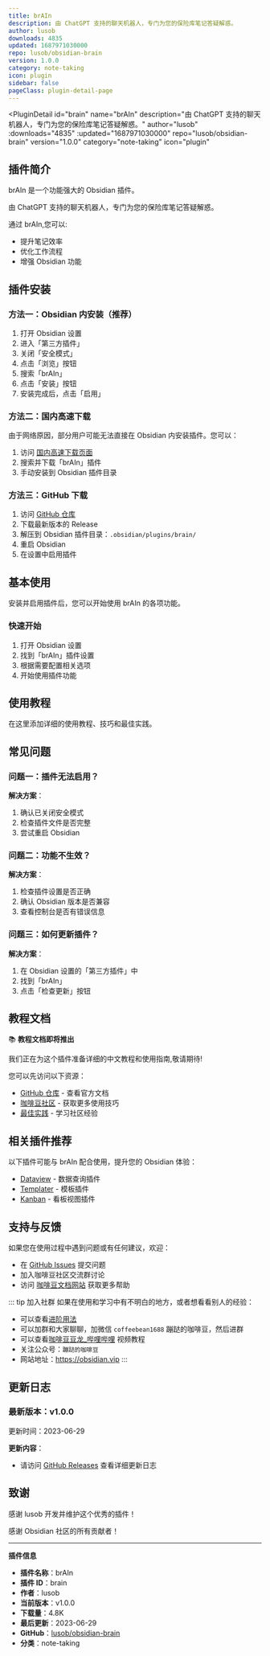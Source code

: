 ```yaml
---
title: brAIn
description: 由 ChatGPT 支持的聊天机器人，专门为您的保险库笔记答疑解惑。
author: lusob
downloads: 4835
updated: 1687971030000
repo: lusob/obsidian-brain
version: 1.0.0
category: note-taking
icon: plugin
sidebar: false
pageClass: plugin-detail-page
---
```


<PluginDetail
  id="brain"
  name="brAIn"
  description="由 ChatGPT 支持的聊天机器人，专门为您的保险库笔记答疑解惑。"
  author="lusob"
  :downloads="4835"
  :updated="1687971030000"
  repo="lusob/obsidian-brain"
  version="1.0.0"
  category="note-taking"
  icon="plugin"
>

<!-- AUTO_GENERATED_START -->
## 插件简介

brAIn 是一个功能强大的 Obsidian 插件。

由 ChatGPT 支持的聊天机器人，专门为您的保险库笔记答疑解惑。

通过 brAIn,您可以:

- 提升笔记效率
- 优化工作流程
- 增强 Obsidian 功能

<!-- AUTO_GENERATED_END -->

<!-- AUTO_GENERATED_START -->
## 插件安装

### 方法一：Obsidian 内安装（推荐）

1. 打开 Obsidian 设置
2. 进入「第三方插件」
3. 关闭「安全模式」
4. 点击「浏览」按钮
5. 搜索「brAIn」
6. 点击「安装」按钮
7. 安装完成后，点击「启用」

### 方法二：国内高速下载

由于网络原因，部分用户可能无法直接在 Obsidian 内安装插件。您可以：

1. 访问 [国内高速下载页面](/zh/documentation/obsidian-plugins-download.html)
2. 搜索并下载「brAIn」插件
3. 手动安装到 Obsidian 插件目录

### 方法三：GitHub 下载

1. 访问 [GitHub 仓库](https://github.com/lusob/obsidian-brain)
2. 下载最新版本的 Release
3. 解压到 Obsidian 插件目录：`.obsidian/plugins/brain/`
4. 重启 Obsidian
5. 在设置中启用插件

## 基本使用

安装并启用插件后，您可以开始使用 brAIn 的各项功能。

### 快速开始

1. 打开 Obsidian 设置
2. 找到「brAIn」插件设置
3. 根据需要配置相关选项
4. 开始使用插件功能

<!-- AUTO_GENERATED_END -->

<!-- CUSTOM_CONTENT_START:tutorial -->
## 使用教程

在这里添加详细的使用教程、技巧和最佳实践。

<!-- CUSTOM_CONTENT_END:tutorial -->

<!-- SHARED_CONTENT_START -->
## 常见问题

### 问题一：插件无法启用？

**解决方案**：
1. 确认已关闭安全模式
2. 检查插件文件是否完整
3. 尝试重启 Obsidian

### 问题二：功能不生效？

**解决方案**：
1. 检查插件设置是否正确
2. 确认 Obsidian 版本是否兼容
3. 查看控制台是否有错误信息

### 问题三：如何更新插件？

**解决方案**：
1. 在 Obsidian 设置的「第三方插件」中
2. 找到「brAIn」
3. 点击「检查更新」按钮

## 教程文档

📚 **教程文档即将推出**

我们正在为这个插件准备详细的中文教程和使用指南,敬请期待!

您可以先访问以下资源：
- [GitHub 仓库](https://github.com/lusob/obsidian-brain) - 查看官方文档
- [咖啡豆社区](/zh/bases/) - 获取更多使用技巧
- [最佳实践](/zh/best-practices/) - 学习社区经验

## 相关插件推荐

以下插件可能与 brAIn 配合使用，提升您的 Obsidian 体验：

- [Dataview](/zh/plugins/dataview.html) - 数据查询插件
- [Templater](/zh/plugins/templater-obsidian.html) - 模板插件
- [Kanban](/zh/plugins/obsidian-kanban.html) - 看板视图插件

## 支持与反馈

如果您在使用过程中遇到问题或有任何建议，欢迎：

- 在 [GitHub Issues](https://github.com/lusob/obsidian-brain/issues) 提交问题
- 加入咖啡豆社区交流群讨论
- 访问 [咖啡豆文档网站](https://obsidian.vip) 获取更多帮助

::: tip 加入社群
如果在使用和学习中有不明白的地方，或者想看看别人的经验：
- 可以查看[进阶用法](/zh/advanced)
- 可以加群和大家聊聊，加微信 `coffeebean1688` 蹦跶的咖啡豆，然后进群
- 可以查看[咖啡豆豆龙_哔哩哔哩](https://space.bilibili.com/618777356) 视频教程
- 关注公众号：`蹦跶的咖啡豆`
- 网站地址：https://obsidian.vip
:::
<!-- SHARED_CONTENT_END -->

<!-- AUTO_GENERATED_START -->
## 更新日志

### 最新版本：v1.0.0

更新时间：2023-06-29

**更新内容**：
- 请访问 [GitHub Releases](https://github.com/lusob/obsidian-brain/releases) 查看详细更新日志

## 致谢

感谢 lusob 开发并维护这个优秀的插件！

感谢 Obsidian 社区的所有贡献者！

---

**插件信息**
- **插件名称**：brAIn
- **插件 ID**：brain
- **作者**：lusob
- **当前版本**：v1.0.0
- **下载量**：4.8K
- **最后更新**：2023-06-29
- **GitHub**：[lusob/obsidian-brain](https://github.com/lusob/obsidian-brain)
- **分类**：note-taking
<!-- AUTO_GENERATED_END -->

</PluginDetail>

